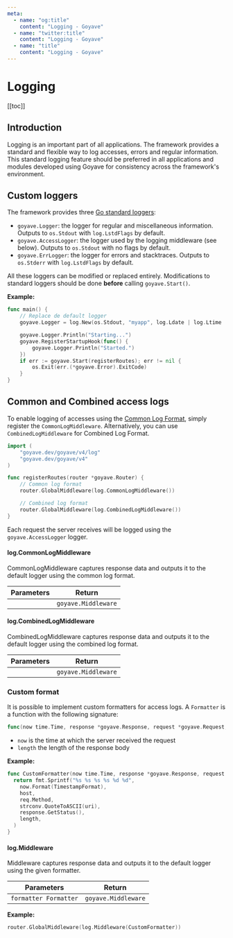 ```yaml
---
meta:
  - name: "og:title"
    content: "Logging - Goyave"
  - name: "twitter:title"
    content: "Logging - Goyave"
  - name: "title"
    content: "Logging - Goyave"
---
```


# Logging <Badge text="Since v2.8.0"/>

[[toc]]

## Introduction

Logging is an important part of all applications. The framework provides a standard and flexible way to log accesses, errors and regular information. This standard logging feature should be preferred in all applications and modules developed using Goyave for consistency across the framework's environment.

## Custom loggers

The framework provides three [Go standard loggers](https://golang.org/pkg/log/):
- `goyave.Logger`: the logger for regular and miscellaneous information. Outputs to `os.Stdout` with `log.LstdFlags` by default.
- `goyave.AccessLogger`: the logger used by the logging middleware (see below). Outputs to `os.Stdout` with no flags by default.
- `goyave.ErrLogger`: the logger for errors and stacktraces. Outputs to `os.Stderr` with `log.LstdFlags` by default.

All these loggers can be modified or replaced entirely. Modifications to standard loggers should be done **before** calling `goyave.Start()`.

**Example:**
```go
func main() {
    // Replace de default logger
    goyave.Logger = log.New(os.Stdout, "myapp", log.Ldate | log.Ltime | log.Lshortfile)

    goyave.Logger.Println("Starting...")
    goyave.RegisterStartupHook(func() {
        goyave.Logger.Println("Started.")
    })
    if err := goyave.Start(registerRoutes); err != nil {
        os.Exit(err.(*goyave.Error).ExitCode)
    }
}
```

## Common and Combined access logs

To enable logging of accesses using the [Common Log Format](https://en.wikipedia.org/wiki/Common_Log_Format), simply register the `CommonLogMiddleware`. Alternatively, you can use `CombinedLogMiddleware` for Combined Log Format.

``` go
import (
    "goyave.dev/goyave/v4/log"
    "goyave.dev/goyave/v4"
)

func registerRoutes(router *goyave.Router) {
    // Common log format
    router.GlobalMiddleware(log.CommonLogMiddleware())

    // Combined log format
    router.GlobalMiddleware(log.CombinedLogMiddleware())
}
```

Each request the server receives will be logged using the `goyave.AccessLogger` logger.

#### log.CommonLogMiddleware

CommonLogMiddleware captures response data and outputs it to the default logger using the common log format.

| Parameters | Return              |
|------------|---------------------|
|            | `goyave.Middleware` |

#### log.CombinedLogMiddleware

CombinedLogMiddleware captures response data and outputs it to the default logger using the combined log format.

| Parameters | Return              |
|------------|---------------------|
|            | `goyave.Middleware` |

### Custom format

It is possible to implement custom formatters for access logs. A `Formatter` is a function with the following signature:

``` go
func(now time.Time, response *goyave.Response, request *goyave.Request, length int) string
```

- `now` is the time at which the server received the request
- `length` the length of the response body

**Example:**
``` go
func CustomFormatter(now time.Time, response *goyave.Response, request *goyave.Request, length int) string {
  return fmt.Sprintf("%s %s %s %s %d %d",
    now.Format(TimestampFormat),
    host,
    req.Method,
    strconv.QuoteToASCII(uri),
    response.GetStatus(),
    length,
  )
}
```

#### log.Middleware

Middleware captures response data and outputs it to the default logger using the given formatter.

| Parameters            | Return              |
|-----------------------|---------------------|
| `formatter Formatter` | `goyave.Middleware` |

**Example:**
``` go
router.GlobalMiddleware(log.Middleware(CustomFormatter))
```